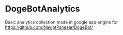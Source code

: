 DogeBotAnalytics
================

Basic analytics collection made in google app engine for https://github.com/NavjotPanesar/DogeBot/
